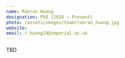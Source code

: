 ```yaml
---
name: Ranran Huang
designation: PhD (2024 ~ Present)
photo: /assets/images/team/ranran_huang.jpg
website: 
email: r.huang24@imperial.ac.uk
---
```

TBD